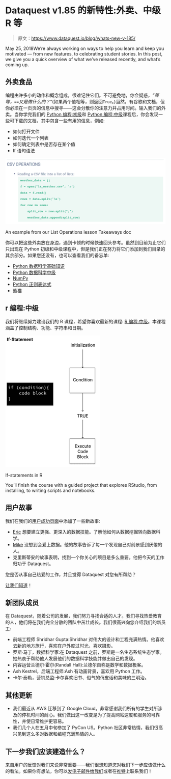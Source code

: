 # Dataquest v1.85 的新特性:外卖、中级 R 等

> 原文：<https://www.dataquest.io/blog/whats-new-v-185/>

May 25, 2018We’re always working on ways to help you learn and keep you motivated — from new features, to celebrating student stories. In this post, we give you a quick overview of what we’ve released recently, and what’s coming up.

## 外卖食品

编程由许多小的动作和概念组成，很难记住它们。不可避免地，你会疑惑，*“等等，`==`又是做什么的？”*(如果两个值相等，则返回`True`。)当然，有谷歌和文档，但你必须在一页页的信息中搜寻——这会分散你的注意力并占用时间。输入我们的外卖。当你学完我们的 [Python 编程:初级](https://www.dataquest.io/course/python-for-data-science-fundamentals/)和 [Python 编程:中级](https://www.dataquest.io/course/python-for-data-science-intermediate/)课程后，你会发现一些可下载的文档，其中包含一些有用的信息，例如:

*   如何打开文件
*   如何迭代一个列表
*   如何确定列表中是否存在某个值
*   If 语句语法

![list_operations_takeaways](img/883ca995c7bc62f7eaf86b5c72df5d58.png)


An example from our List Operations lesson Takeaways doc


你可以把这些外卖放在身边，遇到卡顿的时候快速回头参考。虽然到目前为止它们只出现在 Python 初级和中级课程中，但是我们正在努力将它们添加到我们目录的其余部分。如果您还没有，也可以查看我们的备忘单:

*   [Python 数据科学基础知识](https://www.dataquest.io/blog/python-cheat-sheet/)
*   [Python 数据科学中级](https://www.dataquest.io/blog/data-science-python-cheat-sheet/)
*   [NumPy](https://www.dataquest.io/blog/numpy-cheat-sheet/)
*   [Python 正则表达式](https://www.dataquest.io/blog/regex-cheatsheet/)
*   熊猫

## r 编程:中级

我们将继续努力建设我们的 R 课程，希望你喜欢最新的课程: [R 编程:中级](https://www.dataquest.io/course/control-flow-iteration-and-functions-in-r/)。本课程涵盖了控制结构、功能、字符串和日期。

![if_statments_r](img/bba800b6c5b19de1a4f280374c30cfb0.png)


If-statements in R


You’ll finish the course with a guided project that explores RStudio, from installing, to writing scripts and notebooks.

## 用户故事

我们在我们的[用户成功页面](https://www.dataquest.io/blog/topics/student-stories/)中添加了一些新故事:

*   [Eric](https://www.dataquest.io/blog/eric-salesdeandrade) 想要建立更强、更深入的数据技能。了解他如何从数据挖掘转向数据科学。
*   [Mike](https://www.dataquest.io/blog/mike-roberts) 没想到会爱上数据。他的故事告诉了每一个发现自己对前景感到厌倦的人。
*   克里斯蒂安的故事表明，找到一个你关心的项目是多么重要。他把今天的工作归功于 Dataquest。

您是否从事自己热爱的工作，并且觉得 Dataquest 对您有所帮助？

[让我们知道](/cdn-cgi/l/email-protection#cfa7aaa3a3a08fabaebbaebebaaabcbbe1a6a0)！

## 新团队成员

在 Dataquest，随着公司的发展，我们努力寻找合适的人才。我们寻找热爱教育的人，他们将在我们完全分散的团队中茁壮成长。我们很高兴向您介绍我们的新员工:

*   前端工程师 Shridhar Gupta:Shridhar 对伟大的设计和工程充满热情。他喜欢去新的地方旅行，喜欢在户外度过时光，喜欢摄影。
*   罗斯·马丁，数据科学家:在 Dataquest 之前，罗斯是一名生态系统生态学家。她热衷于帮助他人发展他们的数据科学技能并做出自己的发现。
*   内容运营兰德尔·霍尔(Randall Hall):兰德尔自称是数学和数据极客。
*   Ash Kestrel，后端工程师:Ash 有动画背景，喜欢用 Python 工作。
*   卡尔·泰勒，营销总监:卡尔喜欢旧书、俗气的俏皮话和美味的三明治。

## 其他更新

*   我们最近从 AWS 迁移到了 Google Cloud。非常感谢我们所有的学生对所涉及的停机时间的耐心。我们做出这一改变是为了提高网站速度和服务的可靠性，并使日常维护更容易。
*   我们几个人在五月中旬参加了 PyCon US。Python 社区非常热情，我们很高兴见到这么多对数据和编程充满热情的人。

## 下一步我们应该建造什么？

来自用户的反馈对我们来说非常重要——我们很想知道您对我们下一步应该做什么的看法。如果你有想法，你可以[发电子邮件给我们](/cdn-cgi/l/email-protection#5c34393030331c383d283d2d29392f28723533)或者在[推特](https://www.twitter.com/dataquestio)上联系我们！